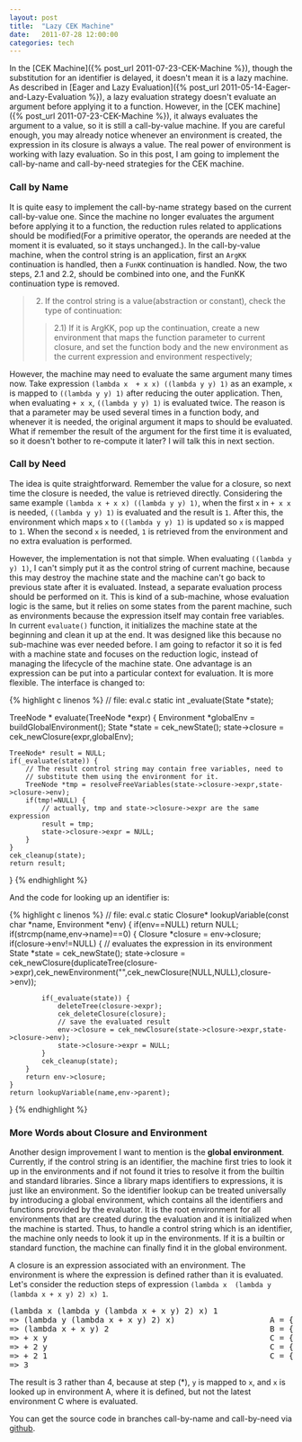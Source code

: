 ```yaml
---
layout: post
title:  "Lazy CEK Machine"
date:   2011-07-28 12:00:00
categories: tech
---
```


In the [CEK Machine]({% post_url 2011-07-23-CEK-Machine %}), though the substitution for an identifier is delayed, it doesn't mean it is a lazy machine. As described in [Eager and Lazy Evaluation]({% post_url 2011-05-14-Eager-and-Lazy-Evaluation %}), a lazy evaluation strategy doesn't evaluate an argument before applying it to a function. However, in the [CEK machine]({% post_url 2011-07-23-CEK-Machine %}), it always evaluates the argument to a value, so it is still a call-by-value machine. If you are careful enough, you may already notice whenever an environment is created, the expression in its closure is always a value. The real power of environment is working with lazy evaluation. So in this post, I am going to implement the call-by-name and call-by-need strategies for the CEK machine.

### Call by Name

It is quite easy to implement the call-by-name strategy based on the current call-by-value one. Since the machine no longer evaluates the argument before applying it to a function, the reduction rules related to applications should be modified(For a primitive operator, the operands are needed at the moment it is evaluated, so it stays unchanged.). In the call-by-value machine, when the control string is an application, first an `ArgKK` continuation is handled, then a `FunKK` continuation is handled. Now, the two steps, 2.1 and 2.2, should be combined into one, and the FunKK continuation type is removed.

> 2) If the control string is a value(abstraction or constant), check the type of continuation:   
>
> > 2.1) If it is ArgKK, pop up the continuation, create a new environment that maps the function parameter to current closure, and set the function body and the new environment as the current expression and environment respectively;

However, the machine may need to evaluate the same argument many times now. Take expression `(lambda x  + x x) ((lambda y y) 1)` as an example, `x` is mapped to `((lambda y y) 1)` after reducing the outer application. Then, when evaluating `+ x x`, `((lambda y y) 1)` is evaluated twice. The reason is that a parameter may be used several times in a function body, and whenever it is needed, the original argument it maps to should be evaluated. What if remember the result of the argument for the first time it is evaluated, so it doesn't bother to re-compute it later? I will talk this in next section.

### Call by Need

The idea is quite straightforward. Remember the value for a closure, so next time the closure is needed, the value is retrieved directly. Considering the same example `(lambda x + x x) ((lambda y y) 1)`, when the first `x` in `+ x x` is needed, `((lambda y y) 1)` is evaluated and the result is `1`. After this, the environment which maps `x` to `((lambda y y) 1)` is updated so `x` is mapped to `1`. When the second `x` is needed, `1` is retrieved from the environment and no extra evaluation is performed.

However, the implementation is not that simple. When evaluating `((lambda y y) 1)`, I can't simply put it as the control string of current machine, because this may destroy the machine state and the machine can't go back to previous state after it is evaluated. Instead, a separate evaluation process should be performed on it. This is kind of a sub-machine, whose evaluation logic is the same, but it relies on some states from the parent machine, such as environments because the expression itself may contain free variables. In current `evaluate()` function, it initializes the machine state at the beginning and clean it up at the end. It was designed like this because no sub-machine was ever needed before. I am going to refactor it so it is fed with a machine state and focuses on the reduction logic, instead of managing the lifecycle of the machine state. One advantage is an expression can be put into a particular context for evaluation. It is more flexible. The interface is changed to:

{% highlight c linenos %}
// file: eval.c
static int _evaluate(State *state);

TreeNode * evaluate(TreeNode *expr) {
    Environment *globalEnv = buildGlobalEnvironment();
    State *state = cek_newState();
    state->closure = cek_newClosure(expr,globalEnv);

    TreeNode* result = NULL;
    if(_evaluate(state)) {
        // The result control string may contain free variables, need to 
        // substitute them using the environment for it.
        TreeNode *tmp = resolveFreeVariables(state->closure->expr,state->closure->env);
        if(tmp!=NULL) {
            // actually, tmp and state->closure->expr are the same expression
            result = tmp;
            state->closure->expr = NULL;
        }
    }
    cek_cleanup(state);
    return result;
}
{% endhighlight %}

And the code for looking up an identifier is:

{% highlight c linenos %}
// file: eval.c
static Closure* lookupVariable(const char *name, Environment *env) {
    if(env==NULL) return NULL;
    if(strcmp(name,env->name)==0) {
        Closure *closure = env->closure;
        if(closure->env!=NULL) {
            // evaluates the expression in its environment
            State *state = cek_newState();
            state->closure = cek_newClosure(duplicateTree(closure->expr),cek_newEnvironment("",cek_newClosure(NULL,NULL),closure->env));

            if(_evaluate(state)) {
                deleteTree(closure->expr);
                cek_deleteClosure(closure);
                // save the evaluated result
                env->closure = cek_newClosure(state->closure->expr,state->closure->env);
                state->closure->expr = NULL;
            }
            cek_cleanup(state);
        }
        return env->closure;
    }
    return lookupVariable(name,env->parent);
}
{% endhighlight %}

### More Words about Closure and Environment

Another design improvement I want to mention is the **global environment**. Currently, if the control string is an identifier, the machine first tries to look it up in the environments and if not found it tries to resolve it from the builtin and standard libraries. Since a library maps identifiers to expressions, it is just like an environment. So the identifier lookup can be treated universally by introducing a global environment, which contains all the identifiers and functions provided by the evaluator. It is the root environment for all environments that are created during the evaluation and it is initialized when the machine is started. Thus, to handle a control string which is an identifier, the machine only needs to look it up in the environments. If it is a builtin or standard function, the machine can finally find it in the global environment.

A closure is an expression associated with an environment. The environment is where the expression is defined rather than it is evaluated. Let's consider the reduction steps of expression `(lambda x  (lambda y (lambda x + x y) 2) x) 1`.

<pre class="console">
(lambda x (lambda y (lambda x + x y) 2) x) 1
=> (lambda y (lambda x + x y) 2) x)                    A = {x=>(1,G), G}
=> (lambda x + x y) 2                                  B = {y=>(x,A), A}
=> + x y                                               C = {x=>(2,B), B}
=> + 2 y                                               C = {x=>(2,B), B}
=> + 2 1                                               C = {x=>(2,B), B}  *
=> 3
</pre>

The result is 3 rather than 4, because at step (*), `y` is mapped to `x`, and `x` is looked up in environment A, where it is defined, but not the latest environment C where is evaluated.

You can get the source code in branches call-by-name and call-by-need via [github](https://github.com/magic003/lambda_calculus_evaluator).
